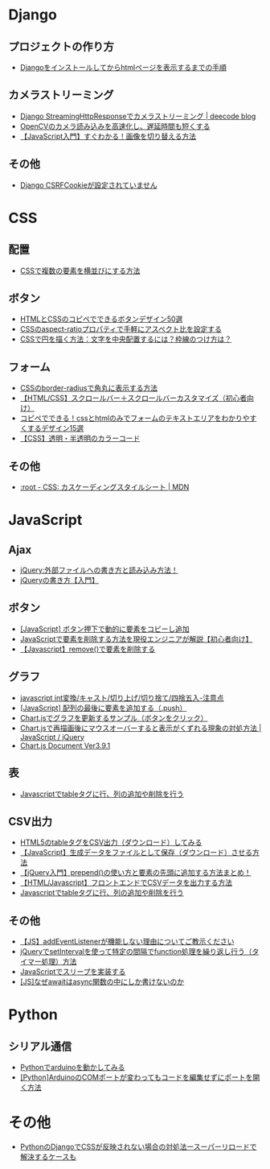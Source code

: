 # Django
## プロジェクトの作り方
- [Djangoをインストールしてからhtmlページを表示するまでの手順](https://qiita.com/kkkei257/items/40fa58849125e389f466)

## カメラストリーミング
- [Django StreamingHttpResponseでカメラストリーミング | deecode blog](https://deecode.net/?p=382)
- [OpenCVのカメラ読み込みを高速化し、遅延時間も短くする](https://qiita.com/iwatake2222/items/b8c442a9ec0406883950)
- [【JavaScript入門】すぐわかる！画像を切り替える方法](https://www.sejuku.net/blog/63834)

## その他
- [Django CSRFCookieが設定されていません](https://qastack.jp/programming/17716624/django-csrf-cookie-not-set)

# CSS
## 配置
- [CSSで複数の要素を横並びにする方法](https://neatdesignjournal.com/css-display/)

## ボタン
- [HTMLとCSSのコピペでできるボタンデザイン50選](https://dubdesign.net/download/html-css/button-design/)
- [CSSのaspect-ratioプロパティで手軽にアスペクト比を設定する](https://blanche-toile.com/web/css-aspect-ratio)
- [CSSで円を描く方法：文字を中央配置するには？枠線のつけ方は？](https://saruwakakun.com/html-css/basic/circle)

## フォーム
- [CSSのborder-radiusで角丸に表示する方法](https://allabout.co.jp/gm/gc/24004/)
- [【HTML/CSS】スクロールバー＋スクロールバーカスタマイズ（初心者向け）](https://digitor.jp/textbook/html-scrollbar/)
- [コピペでできる！cssとhtmlのみでフォームのテキストエリアをわかりやすくするデザイン15選](https://copypet.jp/692/)
- [【CSS】透明・半透明のカラーコード](https://csshtml.work/color-transparent/)

## その他
- [:root - CSS: カスケーディングスタイルシート | MDN](https://developer.mozilla.org/ja/docs/Web/CSS/:root)

# JavaScript
## Ajax
- [jQuery:外部ファイルへの書き方と読み込み方法！](https://mk-design.xyz/blog/20210114/)
- [jQueryの書き方【入門】](https://yasumemo.com/jquery-getting-started/)

## ボタン
- [[JavaScript] ボタン押下で動的に要素をコピーし追加](https://tech-fill.net/javascript_add_element_dynamically/)
- [JavaScriptで要素を削除する方法を現役エンジニアが解説【初心者向け】](https://techacademy.jp/magazine/26738)
- [【Javascript】remove()で要素を削除する](https://qiita.com/cookiesand1023/items/3cd57fd51f85ff920990)

## グラフ
- [javascript int変換/キャスト/切り上げ/切り捨て/四捨五入-注意点](https://qiita.com/ooyamatakehisa/items/b368cad0776a5af1cf88)
- [[JavaScript] 配列の最後に要素を追加する（.push）](https://javascript.programmer-reference.com/js-push/)
- [Chart.jsでグラフを更新するサンプル（ボタンをクリック）](https://qiita.com/saka212/items/5714fa68deb44a185ec3)
- [Chart.jsで再描画後にマウスオーバーすると表示がくずれる現象の対処方法 | JavaScript / jQuery](https://aresei-note.com/10318)
- [Chart.js Document Ver3.9.1](https://www.chartjs.org/docs/latest/)

## 表
- [Javascriptでtableタグに行、列の追加や削除を行う](http://scrap.php.xdomain.jp/javascript_table_control/)

## CSV出力
- [HTML5のtableタグをCSV出力（ダウンロード）してみる](https://qiita.com/skmk/items/e29bd8046820f1c9cfb0)
- [【JavaScript】生成データをファイルとして保存（ダウンロード）させる方法](https://webfrontend.ninja/js-download-blob/)
- [【jQuery入門】prepend()の使い方と要素の先頭に追加する方法まとめ！](https://www.sejuku.net/blog/46746)
- [【HTML/Javascript】フロントエンドでCSVデータを出力する方法](https://ryuzan03.hatenablog.com/entry/2020/06/01/115500)
- [Javascriptでtableタグに行、列の追加や削除を行う](http://scrap.php.xdomain.jp/javascript_table_control/)

## その他
- [【JS】addEventListenerが機能しない理由についてご教示ください](https://teratail.com/questions/24714)
- [jQueryでsetIntervalを使って特定の間隔でfunction処理を繰り返し行う（タイマー処理）方法](https://black-flag.net/jquery/20110715-3339.html)
- [JavaScriptでスリープを実装する](https://www.techiedelight.com/ja/sleep-in-javascript/)
- [[JS]なぜawaitはasync関数の中にしか書けないのか](https://qiita.com/jun1s/items/ecf6965398e00b246249)

# Python
## シリアル通信
- [Pythonでarduinoを動かしてみる](https://fabeee.co.jp/column/employee-blog/mura_02/)
- [[Python]ArduinoのCOMポートが変わってもコードを編集せずにポートを開く方法](https://qiita.com/ronpte1/items/cc16fa70e078f8146a8c)

# その他
- [PythonのDjangoでCSSが反映されない場合の対処法ースーパーリロードで解決するケースも](https://auto-worker.com/blog/?p=2648)